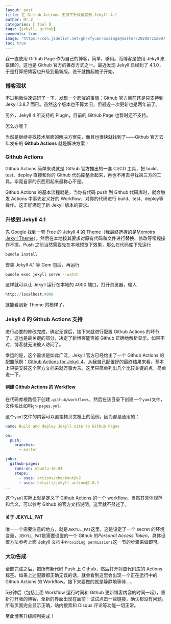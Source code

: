 ```yaml
---
layout: post
title: 在 Github Actions 支持下升级博客到 Jekyll 4.1
author: Mr.Z
categories: [ Tool ]
tags: [jekyll, github]
comments: true
image: "https://cdn.jsdelivr.net/gh/xfyuan/ossimgs@master/20200715a007.jpg"
toc: true
---
```


我一直使用 Github Page 作为自己的博客，简单，够用。而博客是使用 Jekyll 来搭建的，这也是 Github 官方的推荐方式之一。最近发现 Jekyll 已经到了 4.1.0，于是打算把博客也升级到最新版。说干就撸起袖子开始。

### 博客现状

不过稍微快速调研了一下，发现一个悲催的事情：Github 官方目前还是只支持到 Jekyll 3.8.7 而已。虽然这个版本也不算太旧，但最近一次更新也是两年前了。

另外，Jekyll 4 所支持的 Plugin，目前的 Github Page 也暂时还不支持。

怎么办呢？

当然是继续寻找技术层面的解决方案先，而且也很快就找到了——Github 官方去年发布的 **Github Actions** 就是解决方案！

### Github Actions

Github Actions 简单来说就是 Github 官方推出的一套 CI/CD 工具，把 build、test、deploy 直接和你的 Github 代码库整合起来，再也不用去寻找第三方的工具。毕竟自家的东西用起来最称心不是。

Github Actions 的基本流程就是，当你有代码 push 到 Github 代码库时，就会触发 Actions 中事先定义好的 Workflow，对你的代码进行 build、test、deploy等操作。这正好满足了新 Jekyll 版本的要求。

### 升级到 Jekyll 4.1

先 Google 找到一套 Free 的 Jekyll 4 的 Theme（我最终选择的是[Memoirs Jekyll Theme](https://www.wowthemes.net/memoirs-free-jekyll-theme/)）。然后在本地按其要求对原有代码和文件进行替换、修改等常规操作不提。Push 之前当然需要先在本地预览下效果，那么在代码库下先运行

```sh
bundle install
```

安装 Jekyll 4.1 等 Gem 包后，再运行

```sh
bundle exec jekyll serve --watch
```

这样就可以让 Jekyll 运行在本地的 4000 端口。打开浏览器，输入

```ruby
http://localhost:4000
```

就能看到新 Theme 的模样了。

### Jekyll 4 的 Github Actions 支持

进行必要的修改完成，确定无误后，接下来就进行配置 Github Actions 的环节了。这也是最关键的部分，决定了新博客能否被 Github 正确地解析显示。如果不对，博客就无法被人访问了。

幸运的是，这个需求是如此广泛，Jekyll 官方已经给出了一个 Github Actions 的配置范例：[Github Actions for Jekyll 4](https://jekyllrb.com/docs/continuous-integration/github-actions)。从我自己配置好的最终结果来看，基本上只要安装这个官方文档来就万事大吉。这里只简单列出几个比较关键的点，简单说一下。

#### 创建 Github Actions 的 Workflow

在代码库根路径下创建`.github/workflows`，然后在该目录下创建一个`yaml`文件，文件名比如叫`gh-pages.yml`。

这个`yaml`文件的内容可以直接拷贝文档上的范例，因为都是通用的：

```yaml
name: Build and deploy Jekyll site to GitHub Pages

on:
  push:
    branches:
      - master

jobs:
  github-pages:
    runs-on: ubuntu-16.04
    steps:
      - uses: actions/checkout@v2
      - uses: helaili/jekyll-action@2.0.1
...
```

这个`yaml`实际上就是定义了 Github Actions 的一个 workflow。当然其具体规范和含义，可以参考 Github 的官方文档说明，这里就不赘述了。

#### 关于 JEKYLL_PAT

唯一一个需要注意的地方，就是`JEKYLL_PAT`这里。这是设定了一个 secret 的环境变量，`JEKYLL_PAT`是需要设置的一个 Github 的*Personal Access Token*，具体设置方法参考上面 Jekyll 文档中`Providing permissions`这一节的步骤来做即可。

### 大功告成

全部完成之后，把所有新代码 Push 上 Github，然后打开对应代码库的 Actions 标签。如果上述配置都正确无误的话，就会看到这里会出现一个正在运行中的 Github Actions 的 Workflow。接下来要做的就是静静地等待……

5分钟后（包括上面 Workflow 运行时间和 Github 更新博客内容的时间一起），重新打开我的博客，全新的界面出现在面前！试试点击一些链接，确认都没有问题，所有页面完全显示正确，站内搜索和 Disqus 评论等功能一切正常。

至此博客升级顺利完成！

